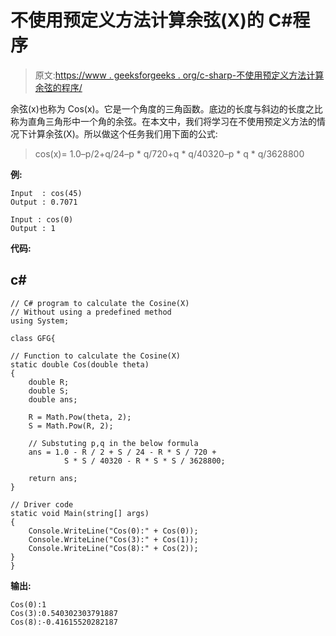 # 不使用预定义方法计算余弦(X)的 C#程序

> 原文:[https://www . geeksforgeeks . org/c-sharp-不使用预定义方法计算余弦的程序/](https://www.geeksforgeeks.org/c-sharp-program-to-calculate-the-cosinex-without-using-a-predefined-method/)

余弦(x)也称为 Cos(x)。它是一个角度的三角函数。底边的长度与斜边的长度之比称为直角三角形中一个角的余弦。在本文中，我们将学习在不使用预定义方法的情况下计算余弦(X)。所以做这个任务我们用下面的公式:

> cos(x)= 1.0–p/2+q/24–p * q/720+q * q/40320–p * q * q/3628800

**例:**

```
Input  : cos(45)
Output : 0.7071

Input : cos(0)
Output : 1
```

**代码:**

## c#

```
// C# program to calculate the Cosine(X) 
// Without using a predefined method
using System;

class GFG{

// Function to calculate the Cosine(X)     
static double Cos(double theta)
{
    double R;
    double S;
    double ans;

    R = Math.Pow(theta, 2);
    S = Math.Pow(R, 2);

    // Substuting p,q in the below formula
    ans = 1.0 - R / 2 + S / 24 - R * S / 720 + 
            S * S / 40320 - R * S * S / 3628800;

    return ans;
}

// Driver code
static void Main(string[] args)
{
    Console.WriteLine("Cos(0):" + Cos(0));
    Console.WriteLine("Cos(3):" + Cos(1));
    Console.WriteLine("Cos(8):" + Cos(2));
}
}
```

**输出:**

```
Cos(0):1
Cos(3):0.540302303791887
Cos(8):-0.41615520282187
```